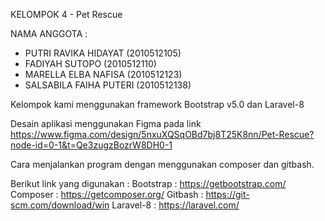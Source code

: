 KELOMPOK 4 - Pet Rescue

NAMA ANGGOTA :
- PUTRI RAVIKA HIDAYAT (2010512105)
- FADIYAH SUTOPO (2010512110)
- MARELLA ELBA NAFISA (2010512123)
- SALSABILA FAIHA PUTERI (2010512138)

Kelompok kami menggunakan framework Bootstrap v5.0 dan Laravel-8

Desain aplikasi menggunakan Figma pada link https://www.figma.com/design/5nxuXQSqOBd7bj8T25K8nn/Pet-Rescue?node-id=0-1&t=Qe3zugzBozrW8DH0-1

Cara menjalankan program dengan menggunakan composer dan gitbash.

Berikut link yang digunakan :
Bootstrap : https://getbootstrap.com/
Composer : https://getcomposer.org/
Gitbash : https://git-scm.com/download/win
Laravel-8 : https://laravel.com/
